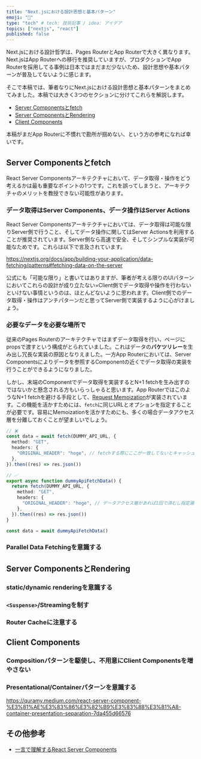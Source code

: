 ```yaml
---
title: "Next.jsにおける設計思想と基本パターン"
emoji: "📕"
type: "tech" # tech: 技術記事 / idea: アイデア
topics: ["nextjs", "react"]
published: false
---
```


Next.jsにおける設計哲学は、Pages RouterとApp Routerで大きく異なります。Next.jsはApp Routerへの移行を推奨していますが、プロダクションでApp Routerを採用してる事例は日本ではまだまだ少ないため、設計思想や基本パターンが普及してないように感じます。

そこで本稿では、筆者なりにNext.jsにおける設計思想と基本パターンをまとめてみました。本稿では大きく3つのセクションに分けてこれらを解説します。

- [Server Componentsとfetch](#Server-Componentsとfetch)
- [Server ComponentsとRendering](#Server-ComponentsとRendering)
- [Client Components](#Client-Components)

本稿がまだApp Routerに不慣れで勘所が掴めない、という方の参考になれば幸いです。

## Server Componentsとfetch

React Server Componentsアーキテクチャにおいて、データ取得・操作をどう考えるかは最も重要なポイントの1つです。これを誤ってしまうと、アーキテクチャのメリットを教授できない可能性があります。

### データ取得はServer Components、データ操作はServer Actions

React Server Componentsアーキテクチャにおいては、データ取得は可能な限りServer側で行うこと、そしてデータ操作に関してはServer Actionsを利用することが推奨されています。Server側なら高速で安全、そしてシンプルな実装が可能なためです。これらは以下で言及されています。

https://nextjs.org/docs/app/building-your-application/data-fetching/patterns#fetching-data-on-the-server

公式にも「可能な限り」と書いてはありますが、筆者が考える限りのUIパターンにおいてこれらの設計が成り立たない=Client側でデータ取得や操作を行わないといけない事情というのは、ほとんどないように思われます。Client側でのデータ取得・操作はアンチパターンだと思ってServer側で実装するように心がけましょう。

### 必要なデータを必要な場所で

従来のPages Routerのアーキテクチャではまずデータ取得を行い、ページにpropsで渡すという構成がとられていました。これはデータの**バケツリレー**を生み出し冗長な実装の原因となりえました。一方App Routerにおいては、Server Componentsによりデータを参照するComponentの近くでデータ取得の実装を行うことができるようになりました。

しかし、末端のComponentでデータ取得を実装するとN+1 fetchを生み出すのではないかと懸念される方もいらっしゃると思います。App RouterではこのようなN+1 fetchを避ける手段として、[Request Memoization](https://nextjs.org/docs/app/building-your-application/caching#request-memoization)が実装されています。この機能を活かすためには、`fetch`に同じURLとオプションを指定することが必要です。容易にMemoizationを活かすためにも、多くの場合データアクセス層を分離しておくことが望ましいでしょう。

```ts
// ❌
const data = await fetch(DUMMY_API_URL, {
  method: "GET",
  headers: {
    "ORIGINAL_HEADER": "hoge", // fetchする際にここが一致してないとキャッシュされない！
  },
}).then((res) => res.json())

// ✅
export async function dummyApiFetchData() {
  return fetch(DUMMY_API_URL, {
    method: "GET",
    headers: {
      "ORIGINAL_HEADER": "hoge", // データアクセス層があれば1回で済むし指定漏れのミスも防げる
    },
  }).then((res) => res.json())
}

const data = await dummyApiFetchData()
```

### Parallel Data Fetchingを意識する

## Server ComponentsとRendering

### static/dynamic renderingを意識する

### `<Suspense>`/Streamingを制す

### Router Cacheに注意する

## Client Components

### Compositionパターンを駆使し、不用意にClient Componentsを増やさない

### Presentational/Containerパターンを意識する

https://quramy.medium.com/react-server-component-%E3%81%AE%E3%83%86%E3%82%B9%E3%83%88%E3%81%A8-container-presentation-separation-7da455d66576

## その他参考

- [一言で理解するReact Server Components
  ](https://zenn.dev/uhyo/articles/react-server-components-multi-stage)
